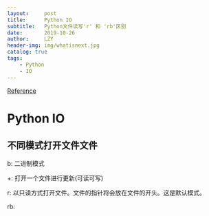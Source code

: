 ```yaml
---
layout:     post
title:      Python IO
subtitle:   Python文件读写'r' 和 'rb'区别
date:       2019-10-26
author:     LZY
header-img: img/whatisnext.jpg
catalog: true
tags:
    - Python
    - IO
---
```


[Reference](https://www.runoob.com/python/python-files-io.html)

# Python IO

## 不同模式打开文件文件

b: 二进制模式

+: 打开一个文件进行更新(可读可写)

r: 以只读方式打开文件。文件的指针将会放在文件的开头。这是默认模式。

rb:

